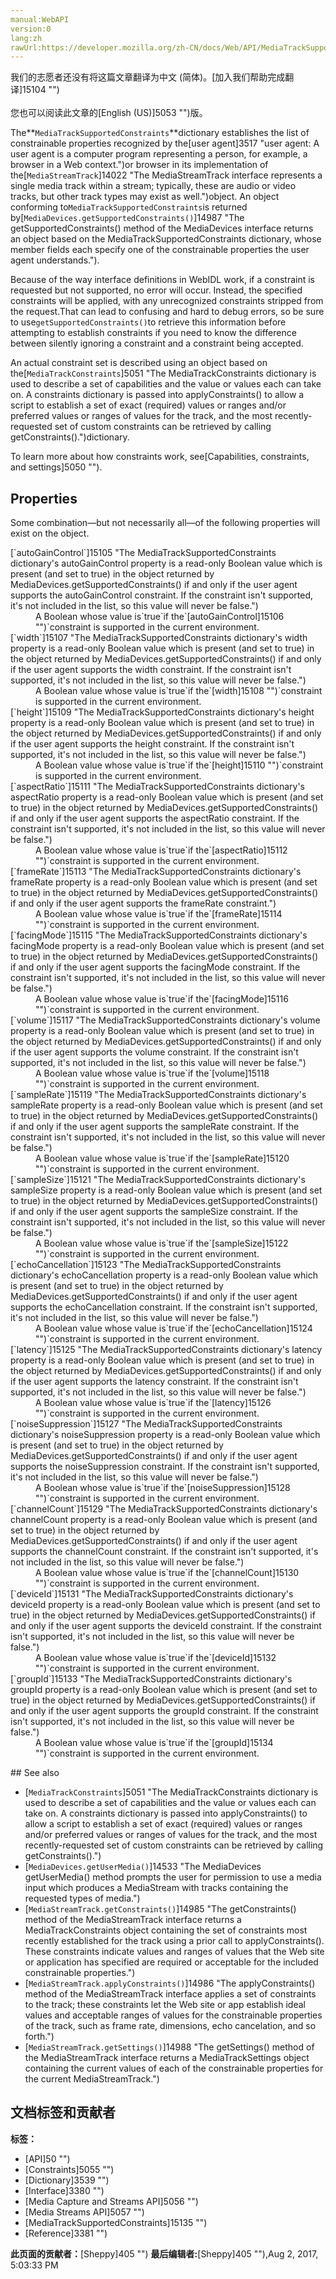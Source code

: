 ```yaml
---
manual:WebAPI
version:0
lang:zh
rawUrl:https://developer.mozilla.org/zh-CN/docs/Web/API/MediaTrackSupportedConstraints
---
```




<bdi>我们的志愿者还没有将这篇文章翻译为<bdi>中文 (简体)</bdi>。[加入我们帮助完成翻译]15104 "")<br></br>您也可以阅读此文章的[English (US)]5053 "")版。</bdi>






The**`MediaTrackSupportedConstraints`**dictionary establishes the list of constrainable properties recognized by the[user agent]3517 "user agent: A user agent is a computer program representing a person, for example, a browser in a Web context.")or browser in its implementation of the[`MediaStreamTrack`]14022 "The MediaStreamTrack interface represents a single media track within a stream; typically, these are audio or video tracks, but other track types may exist as well.")object. An object conforming to`MediaTrackSupportedConstraints`is returned by[`MediaDevices.getSupportedConstraints()`]14987 "The getSupportedConstraints() method of the MediaDevices interface returns an object based on the MediaTrackSupportedConstraints dictionary, whose member fields each specify one of the constrainable properties the user agent understands.").



Because of the way interface definitions in WebIDL work, if a constraint is requested but not supported, no error will occur. Instead, the specified constraints will be applied, with any unrecognized constraints stripped from the request.That can lead to confusing and hard to debug errors, so be sure to use`getSupportedConstraints()`to retrieve this information before attempting to establish constraints if you need to know the difference between silently ignoring a constraint and a constraint being accepted.



An actual constraint set is described using an object based on the[`MediaTrackConstraints`]5051 "The MediaTrackConstraints dictionary is used to describe a set of capabilities and the value or values each can take on. A constraints dictionary is passed into applyConstraints() to allow a script to establish a set of exact (required) values or ranges and/or preferred values or ranges of values for the track, and the most recently-requested set of custom constraints can be retrieved by calling getConstraints().")dictionary.



To learn more about how constraints work, see[Capabilities, constraints, and settings]5050 "").


## Properties<a name="Properties"></a>


Some combination—but not necessarily all—of the following properties will exist on the object.

<dl><dt>[`autoGainControl`]15105 "The MediaTrackSupportedConstraints dictionary's autoGainControl property is a read-only Boolean value which is present (and set to true) in the object returned by MediaDevices.getSupportedConstraints() if and only if the user agent supports the autoGainControl constraint. If the constraint isn't supported, it's not included in the list, so this value will never be false.")</dt><dd>A Boolean whose value is`true`if the`[autoGainControl]15106 "")`constraint is supported in the current environment.</dd><dt>[`width`]15107 "The MediaTrackSupportedConstraints dictionary's width property is a read-only Boolean value which is present (and set to true) in the object returned by MediaDevices.getSupportedConstraints() if and only if the user agent supports the width constraint. If the constraint isn't supported, it's not included in the list, so this value will never be false.")</dt><dd>A Boolean value whose value is`true`if the`[width]15108 "")`constraint is supported in the current environment.</dd><dt>[`height`]15109 "The MediaTrackSupportedConstraints dictionary's height property is a read-only Boolean value which is present (and set to true) in the object returned by MediaDevices.getSupportedConstraints() if and only if the user agent supports the height constraint. If the constraint isn't supported, it's not included in the list, so this value will never be false.")</dt><dd>A Boolean value whose value is`true`if the`[height]15110 "")`constraint is supported in the current environment.</dd><dt>[`aspectRatio`]15111 "The MediaTrackSupportedConstraints dictionary's aspectRatio property is a read-only Boolean value which is present (and set to true) in the object returned by MediaDevices.getSupportedConstraints() if and only if the user agent supports the aspectRatio constraint. If the constraint isn't supported, it's not included in the list, so this value will never be false.")</dt><dd>A Boolean value whose value is`true`if the`[aspectRatio]15112 "")`constraint is supported in the current environment.</dd><dt>[`frameRate`]15113 "The MediaTrackSupportedConstraints dictionary's frameRate property is a read-only Boolean value which is present (and set to true) in the object returned by MediaDevices.getSupportedConstraints() if and only if the user agent supports the frameRate constraint.")</dt><dd>A Boolean value whose value is`true`if the`[frameRate]15114 "")`constraint is supported in the current environment.</dd><dt>[`facingMode`]15115 "The MediaTrackSupportedConstraints dictionary's facingMode property is a read-only Boolean value which is present (and set to true) in the object returned by MediaDevices.getSupportedConstraints() if and only if the user agent supports the facingMode constraint. If the constraint isn't supported, it's not included in the list, so this value will never be false.")</dt><dd>A Boolean value whose value is`true`if the`[facingMode]15116 "")`constraint is supported in the current environment.</dd><dt>[`volume`]15117 "The MediaTrackSupportedConstraints dictionary's volume property is a read-only Boolean value which is present (and set to true) in the object returned by MediaDevices.getSupportedConstraints() if and only if the user agent supports the volume constraint. If the constraint isn't supported, it's not included in the list, so this value will never be false.")</dt><dd>A Boolean value whose value is`true`if the`[volume]15118 "")`constraint is supported in the current environment.</dd><dt>[`sampleRate`]15119 "The MediaTrackSupportedConstraints dictionary's sampleRate property is a read-only Boolean value which is present (and set to true) in the object returned by MediaDevices.getSupportedConstraints() if and only if the user agent supports the sampleRate constraint. If the constraint isn't supported, it's not included in the list, so this value will never be false.")</dt><dd>A Boolean value whose value is`true`if the`[sampleRate]15120 "")`constraint is supported in the current environment.</dd><dt>[`sampleSize`]15121 "The MediaTrackSupportedConstraints dictionary's sampleSize property is a read-only Boolean value which is present (and set to true) in the object returned by MediaDevices.getSupportedConstraints() if and only if the user agent supports the sampleSize constraint. If the constraint isn't supported, it's not included in the list, so this value will never be false.")</dt><dd>A Boolean value whose value is`true`if the`[sampleSize]15122 "")`constraint is supported in the current environment.</dd><dt>[`echoCancellation`]15123 "The MediaTrackSupportedConstraints dictionary's echoCancellation property is a read-only Boolean value which is present (and set to true) in the object returned by MediaDevices.getSupportedConstraints() if and only if the user agent supports the echoCancellation constraint. If the constraint isn't supported, it's not included in the list, so this value will never be false.")</dt><dd>A Boolean value whose value is`true`if the`[echoCancellation]15124 "")`constraint is supported in the current environment.</dd><dt>[`latency`]15125 "The MediaTrackSupportedConstraints dictionary's latency property is a read-only Boolean value which is present (and set to true) in the object returned by MediaDevices.getSupportedConstraints() if and only if the user agent supports the latency constraint. If the constraint isn't supported, it's not included in the list, so this value will never be false.")</dt><dd>A Boolean value whose value is`true`if the`[latency]15126 "")`constraint is supported in the current environment.</dd><dt>[`noiseSuppression`]15127 "The MediaTrackSupportedConstraints dictionary's noiseSuppression property is a read-only Boolean value which is present (and set to true) in the object returned by MediaDevices.getSupportedConstraints() if and only if the user agent supports the noiseSuppression constraint. If the constraint isn't supported, it's not included in the list, so this value will never be false.")</dt><dd>A Boolean whose value is`true`if the`[noiseSuppression]15128 "")`constraint is supported in the current environment.</dd><dt>[`channelCount`]15129 "The MediaTrackSupportedConstraints dictionary's channelCount property is a read-only Boolean value which is present (and set to true) in the object returned by MediaDevices.getSupportedConstraints() if and only if the user agent supports the channelCount constraint. If the constraint isn't supported, it's not included in the list, so this value will never be false.")</dt><dd>A Boolean value whose value is`true`if the`[channelCount]15130 "")`constraint is supported in the current environment.</dd><dt>[`deviceId`]15131 "The MediaTrackSupportedConstraints dictionary's deviceId property is a read-only Boolean value which is present (and set to true) in the object returned by MediaDevices.getSupportedConstraints() if and only if the user agent supports the deviceId constraint. If the constraint isn't supported, it's not included in the list, so this value will never be false.")</dt><dd>A Boolean value whose value is`true`if the`[deviceId]15132 "")`constraint is supported in the current environment.</dd><dt>[`groupId`]15133 "The MediaTrackSupportedConstraints dictionary's groupId property is a read-only Boolean value which is present (and set to true) in the object returned by MediaDevices.getSupportedConstraints() if and only if the user agent supports the groupId constraint. If the constraint isn't supported, it's not included in the list, so this value will never be false.")</dt><dd>A Boolean value whose value is`true`if the`[groupId]15134 "")`constraint is supported in the current environment.</dd></dl>
## See also<a name="See_also"></a>

* [`MediaTrackConstraints`]5051 "The MediaTrackConstraints dictionary is used to describe a set of capabilities and the value or values each can take on. A constraints dictionary is passed into applyConstraints() to allow a script to establish a set of exact (required) values or ranges and/or preferred values or ranges of values for the track, and the most recently-requested set of custom constraints can be retrieved by calling getConstraints().")
* [`MediaDevices.getUserMedia()`]14533 "The MediaDevices getUserMedia() method prompts the user for permission to use a media input which produces a MediaStream with tracks containing the requested types of media.")
* [`MediaStreamTrack.getConstraints()`]14985 "The getConstraints() method of the MediaStreamTrack interface returns a MediaTrackConstraints object containing the set of constraints most recently established for the track using a prior call to applyConstraints(). These constraints indicate values and ranges of values that the Web site or application has specified are required or acceptable for the included constrainable properties.")
* [`MediaStreamTrack.applyConstraints()`]14986 "The applyConstraints() method of the MediaStreamTrack interface applies a set of constraints to the track; these constraints let the Web site or app establish ideal values and acceptable ranges of values for the constrainable properties of the track, such as frame rate, dimensions, echo cancelation, and so forth.")
* [`MediaStreamTrack.getSettings()`]14988 "The getSettings() method of the MediaStreamTrack interface returns a MediaTrackSettings object containing the current values of each of the constrainable properties for the current MediaStreamTrack.")



## 文档标签和贡献者
**标签：**
* [API]50 "")
* [Constraints]5055 "")
* [Dictionary]3539 "")
* [Interface]3380 "")
* [Media Capture and Streams API]5056 "")
* [Media Streams API]5057 "")
* [MediaTrackSupportedConstraints]15135 "")
* [Reference]3381 "")

**此页面的贡献者：**[Sheppy]405 "")
**最后编辑者:**[Sheppy]405 ""),<time>Aug 2, 2017, 5:03:33 PM</time>



